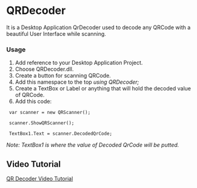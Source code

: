 # QRDecoder

It is a Desktop Application QrDecoder used to decode any QRCode with a beautiful User Interface while scanning.

<b><h3>Usage</h3></b>
1. Add reference to your Desktop Application Project.
2. Choose QRDecoder.dll.
3. Create a button for scanning QRCode.
4. Add this namespace to the top <i>using QRDecoder;</i>
5. Create a TextBox or Label or anything that will hold the decoded value of QRCode.
6. Add this code:

<code> var scanner = new QRScanner(); </code>

<code> scanner.ShowQRScanner(); </code>

<code> TextBox1.Text = scanner.DecodedQrCode; </code>

<i>Note: TextBox1 is where the value of Decoded QrCode will be putted.</i>

## Video Tutorial
[QR Decoder Video Tutorial](https://www.facebook.com/groups/ProgrammersCodepostingPH/permalink/2063839870344907/)
